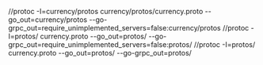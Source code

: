 //protoc -I=currency/protos currency/protos/currency.proto --go_out=currency/protos --go-grpc_out=require_unimplemented_servers=false:currency/protos
//protoc -I=protos/ currency.proto --go_out=protos/ --go-grpc_out=require_unimplemented_servers=false:protos/
//protoc -I=protos/ currency.proto --go_out=protos/ --go-grpc_out=protos/